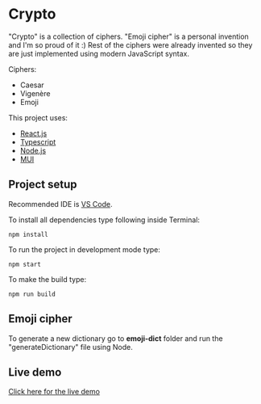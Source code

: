 # Crypto

"Crypto" is a collection of ciphers. "Emoji cipher" is a personal invention and I'm so proud of it :)
Rest of the ciphers were already invented so they are just implemented using modern JavaScript syntax.

Ciphers:

- Caesar
- Vigenère
- Emoji

This project uses:

- [React.js](https://reactjs.org/)
- [Typescript](https://www.typescriptlang.org/)
- [Node.js](https://nodejs.org/en/)
- [MUI](https://mui.com/)

## Project setup

Recommended IDE is [VS Code](https://code.visualstudio.com/).

To install all dependencies type following inside Terminal:

`npm install`

To run the project in development mode type:

`npm start`

To make the build type:

`npm run build`

## Emoji cipher

To generate a new dictionary go to **emoji-dict** folder and run the "generateDictionary" file using Node.

## Live demo

[Click here for the live demo](https://bbtools-ps.github.io/crypto/)
